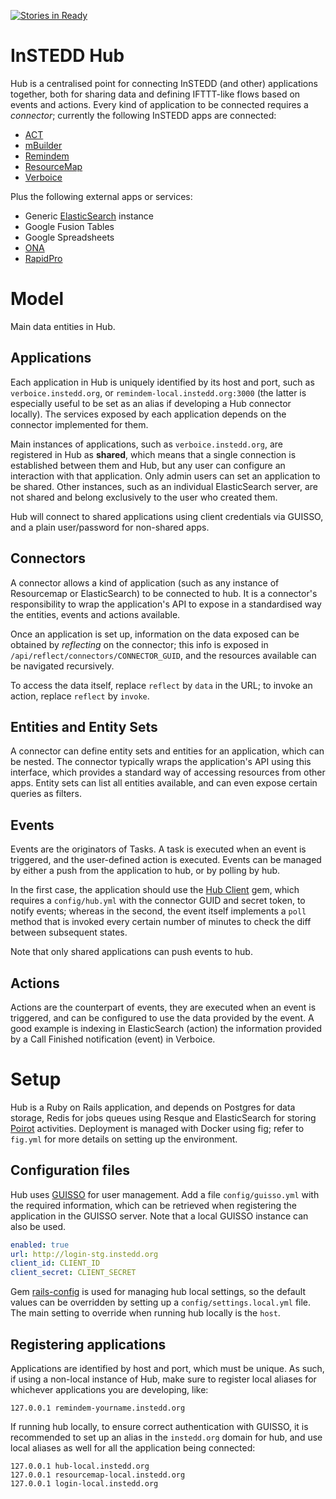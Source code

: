 [![Stories in Ready](https://badge.waffle.io/instedd/hub.png?label=ready&title=Ready)](https://waffle.io/instedd/hub)
# InSTEDD Hub

Hub is a centralised point for connecting InSTEDD (and other) applications together, both for sharing data and defining IFTTT-like flows based on events and actions. Every kind of application to be connected requires a _connector_; currently the following InSTEDD apps are connected:

* [ACT](https://github.com/instedd/act)
* [mBuilder](https://github.com/instedd/mbuilder)
* [Remindem](https://github.com/instedd/remindem)
* [ResourceMap](https://github.com/instedd/resourcemap)
* [Verboice](https://github.com/instedd/verboice)

Plus the following external apps or services:

* Generic [ElasticSearch](http://elasticsearch.org) instance
* Google Fusion Tables
* Google Spreadsheets
* [ONA](https://ona.io/)
* [RapidPro](https://www.rapidpro.io/)


# Model

Main data entities in Hub.

## Applications

Each application in Hub is uniquely identified by its host and port, such as `verboice.instedd.org`, or `remindem-local.instedd.org:3000` (the latter is especially useful to be set as an alias if developing a Hub connector locally). The services exposed by each application depends on the connector implemented for them.

Main instances of applications, such as `verboice.instedd.org`, are registered in Hub as **shared**, which means that a single connection is established between them and Hub, but any user can configure an interaction with that application. Only admin users can set an application to be shared. Other instances, such as an individual ElasticSearch server, are not shared and belong exclusively to the user who created them.

Hub will connect to shared applications using client credentials via GUISSO, and a plain user/password for non-shared apps.

## Connectors

A connector allows a kind of application (such as any instance of Resourcemap or ElasticSearch) to be connected to hub. It is a connector's responsibility to wrap the application's API to expose in a standardised way the entities, events and actions available.

Once an application is set up, information on the data exposed can be obtained by _reflecting_ on the connector; this info is exposed in `/api/reflect/connectors/CONNECTOR_GUID`, and the resources available can be navigated recursively.

To access the data itself, replace `reflect` by `data` in the URL; to invoke an action, replace `reflect` by `invoke`.

## Entities and Entity Sets

A connector can define entity sets and entities for an application, which can be nested. The connector typically wraps the application's API using this interface, which provides a standard way of accessing resources from other apps. Entity sets can list all entities available, and can even expose certain queries as filters.

## Events

Events are the originators of Tasks. A task is executed when an event is triggered, and the user-defined action is executed. Events can be managed by either a push from the application to hub, or by polling by hub.

In the first case, the application should use the [Hub Client](https://github.com/instedd/ruby-hub_client) gem, which requires a `config/hub.yml` with the connector GUID and secret token, to notify events; whereas in the second, the event itself implements a `poll` method that is invoked every certain number of minutes to check the diff between subsequent states.

Note that only shared applications can push events to hub.

## Actions

Actions are the counterpart of events, they are executed when an event is triggered, and can be configured to use the data provided by the event. A good example is indexing in ElasticSearch (action) the information provided by a Call Finished notification (event) in Verboice.


# Setup

Hub is a Ruby on Rails application, and depends on Postgres for data storage, Redis for jobs queues using Resque and ElasticSearch for storing [Poirot](http://instedd.github.io/poirot/) activities. Deployment is managed with Docker using fig; refer to `fig.yml` for more details on setting up the environment.

## Configuration files

Hub uses [GUISSO](https://github.com/instedd/guisso) for user management. Add a file `config/guisso.yml` with the required information, which can be retrieved when registering the application in the GUISSO server. Note that a local GUISSO instance can also be used.

```yaml
enabled: true
url: http://login-stg.instedd.org
client_id: CLIENT_ID
client_secret: CLIENT_SECRET
```

Gem [rails-config](https://github.com/railsconfig/rails_config) is used for managing hub local settings, so the default values can be overridden by setting up a `config/settings.local.yml` file. The main setting to override when running hub locally is the `host`.

## Registering applications

Applications are identified by host and port, which must be unique. As such, if using a non-local instance of Hub, make sure to register local aliases for whichever applications you are developing, like:

```
127.0.0.1 remindem-yourname.instedd.org
```

If running hub locally, to ensure correct authentication with GUISSO, it is recommended to set up an alias in the `instedd.org` domain for hub, and use local aliases as well for all the application being connected:

```
127.0.0.1 hub-local.instedd.org
127.0.0.1 resourcemap-local.instedd.org
127.0.0.1 login-local.instedd.org
```


